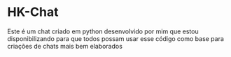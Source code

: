 # HK-Chat
Este é um chat criado em python desenvolvido por mim que estou disponibilizando para que todos possam usar esse código como base para criações de chats mais bem elaborados
